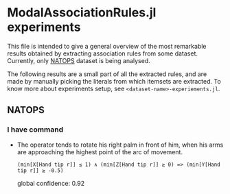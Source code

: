# ModalAssociationRules.jl experiments

This file is intended to give a general overview of the most remarkable results obtained by extracting association rules from some dataset.
Currently, only [NATOPS](https://github.com/yalesong/natops/tree/master) dataset is being analysed.

The following results are a small part of all the extracted rules, and are made by manually picking the literals from which itemsets are extracted.
To know more about experiments setup, see `<dataset-name>-experiements.jl`.

## NATOPS

### I have command
- The operator tends to rotate his right palm in front of him, when his arms are approaching the highest point of the arc of movement.

    `(min[X[Hand tip r]] ≤ 1) ∧ (min[Z[Hand tip r]] ≥ 0) => (min[Y[Hand tip r]] ≥ -0.5)`

    global confidence: $0.92$

